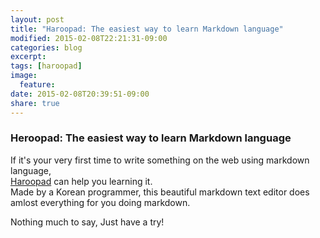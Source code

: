 ```yaml
---
layout: post
title: "Haroopad: The easiest way to learn Markdown language"
modified: 2015-02-08T22:21:31-09:00
categories: blog
excerpt:
tags: [haroopad]
image:
  feature:
date: 2015-02-08T20:39:51-09:00
share: true
---
```


### Heroopad: The easiest way to learn Markdown language

If it's your very first time to write something on the web using markdown language,  
[Haroopad](http://pad.haroopress.com/) can help you learning it.  
Made by a Korean programmer, this beautiful markdown text editor does amlost everything for you doing markdown.

Nothing much to say, Just have a try!

